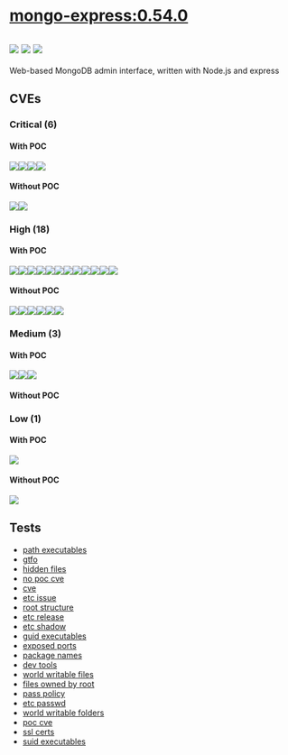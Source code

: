 # [mongo-express:0.54.0](https://hub.docker.com/_/mongo-express?tab=tags)
![](https://img.shields.io/static/v1?label=tag&message=0.54.0&color=blue)
![](https://img.shields.io/badge/Welcome%20to%20Alpine%20Linux%203.11-blue)
![](https://img.shields.io/badge/Kernel%20\r%20on%20an%20\m%20()-blue)
---
<p>
Web-based MongoDB admin interface, written with Node.js and express
</p>

## CVEs
### Critical (6)
#### With POC
[![](https://img.shields.io/badge/🔗%20CVE--2020--7699-CRITICAL-red)](https://github.com/trickest/cve/blob/main/2020/CVE-2020-7699.md)[![](https://img.shields.io/badge/🔗%20CVE--2019--10769-CRITICAL-red)](https://github.com/trickest/cve/blob/main/2019/CVE-2019-10769.md)[![](https://img.shields.io/badge/🔗%20CVE--2021--44906-CRITICAL-red)](https://github.com/trickest/cve/blob/main/2021/CVE-2021-44906.md)[![](https://img.shields.io/badge/🔗%20CVE--2021--3918-CRITICAL-red)](https://github.com/trickest/cve/blob/main/2021/CVE-2021-3918.md)
#### Without POC
[![](https://img.shields.io/badge/%20GHSA--97mg--3cr6--3x4c-CRITICAL-red)](https://github.com/trickest/cve/blob/main/97mg/GHSA-97mg-3cr6-3x4c.md)[![](https://img.shields.io/badge/%20GHSA--876r--hj45--fw7g-CRITICAL-red)](https://github.com/trickest/cve/blob/main/876r/GHSA-876r-hj45-fw7g.md)

### High (18)
#### With POC
[![](https://img.shields.io/badge/🔗%20CVE--2020--24391-HIGH-organge)](https://github.com/trickest/cve/blob/main/2020/CVE-2020-24391.md)[![](https://img.shields.io/badge/🔗%20CVE--2021--42380-HIGH-organge)](https://github.com/trickest/cve/blob/main/2021/CVE-2021-42380.md)[![](https://img.shields.io/badge/🔗%20CVE--2021--42383-HIGH-organge)](https://github.com/trickest/cve/blob/main/2021/CVE-2021-42383.md)[![](https://img.shields.io/badge/🔗%20CVE--2021--42385-HIGH-organge)](https://github.com/trickest/cve/blob/main/2021/CVE-2021-42385.md)[![](https://img.shields.io/badge/🔗%20CVE--2021--42378-HIGH-organge)](https://github.com/trickest/cve/blob/main/2021/CVE-2021-42378.md)[![](https://img.shields.io/badge/🔗%20CVE--2021--42382-HIGH-organge)](https://github.com/trickest/cve/blob/main/2021/CVE-2021-42382.md)[![](https://img.shields.io/badge/🔗%20CVE--2021--42384-HIGH-organge)](https://github.com/trickest/cve/blob/main/2021/CVE-2021-42384.md)[![](https://img.shields.io/badge/🔗%20CVE--2021--42381-HIGH-organge)](https://github.com/trickest/cve/blob/main/2021/CVE-2021-42381.md)[![](https://img.shields.io/badge/🔗%20CVE--2021--42379-HIGH-organge)](https://github.com/trickest/cve/blob/main/2021/CVE-2021-42379.md)[![](https://img.shields.io/badge/🔗%20CVE--2021--42386-HIGH-organge)](https://github.com/trickest/cve/blob/main/2021/CVE-2021-42386.md)[![](https://img.shields.io/badge/🔗%20CVE--2021--3807-HIGH-organge)](https://github.com/trickest/cve/blob/main/2021/CVE-2021-3807.md)[![](https://img.shields.io/badge/🔗%20CVE--2020--8116-HIGH-organge)](https://github.com/trickest/cve/blob/main/2020/CVE-2020-8116.md)
#### Without POC
[![](https://img.shields.io/badge/%20CVE--2022--24434-HIGH-organge)](https://github.com/trickest/cve/blob/main/2022/CVE-2022-24434.md)[![](https://img.shields.io/badge/%20CVE--2021--21422-HIGH-organge)](https://github.com/trickest/cve/blob/main/2021/CVE-2021-21422.md)[![](https://img.shields.io/badge/%20GHSA--mh5c--679w--hh4r-HIGH-organge)](https://github.com/trickest/cve/blob/main/mh5c/GHSA-mh5c-679w-hh4r.md)[![](https://img.shields.io/badge/%20CVE--2022--24785-HIGH-organge)](https://github.com/trickest/cve/blob/main/2022/CVE-2022-24785.md)[![](https://img.shields.io/badge/%20CVE--2021--43138-HIGH-organge)](https://github.com/trickest/cve/blob/main/2021/CVE-2021-43138.md)[![](https://img.shields.io/badge/%20CVE--2020--7610-HIGH-organge)](https://github.com/trickest/cve/blob/main/2020/CVE-2020-7610.md)

### Medium (3)
#### With POC
[![](https://img.shields.io/badge/🔗%20CVE--2021--23372-MEDIUM-yellow)](https://github.com/trickest/cve/blob/main/2021/CVE-2021-23372.md)[![](https://img.shields.io/badge/🔗%20CVE--2021--42374-MEDIUM-yellow)](https://github.com/trickest/cve/blob/main/2021/CVE-2021-42374.md)[![](https://img.shields.io/badge/🔗%20CVE--2020--7598-MEDIUM-yellow)](https://github.com/trickest/cve/blob/main/2020/CVE-2020-7598.md)
#### Without POC


### Low (1)
#### With POC
[![](https://img.shields.io/badge/🔗%20CVE--2020--7598-LOW-blue)](https://github.com/trickest/cve/blob/main/2020/CVE-2020-7598.md)
#### Without POC
[![](https://img.shields.io/badge/%20GHSA--q3w9--g74q--vp5f-LOW-blue)](https://github.com/trickest/cve/blob/main/q3w9/GHSA-q3w9-g74q-vp5f.md)

## Tests
* [path executables](reports/path-executables.txt)
* [gtfo](reports/gtfo.txt)
* [hidden files](reports/hidden-files.txt)
* [no poc cve](reports/no-poc-cve.txt)
* [cve](reports/cve.txt)
* [etc issue](reports/etc-issue.txt)
* [root structure](reports/root-structure.txt)
* [etc release](reports/etc-release.txt)
* [etc shadow](reports/etc-shadow.txt)
* [guid executables](reports/guid-executables.txt)
* [exposed ports](reports/exposed-ports.txt)
* [package names](reports/package-names.txt)
* [dev tools](reports/dev-tools.txt)
* [world writable files](reports/world-writable-files.txt)
* [files owned by root](reports/files-owned-by-root.txt)
* [pass policy](reports/pass-policy.txt)
* [etc passwd](reports/etc-passwd.txt)
* [world writable folders](reports/world-writable-folders.txt)
* [poc cve](reports/poc-cve.txt)
* [ssl certs](reports/ssl-certs.txt)
* [suid executables](reports/suid-executables.txt)
